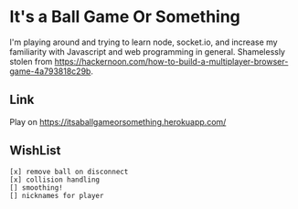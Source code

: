 # It's a Ball Game Or Something

I'm playing around and trying to learn node, socket.io, and increase my familiarity with Javascript and web programming in general. Shamelessly stolen from https://hackernoon.com/how-to-build-a-multiplayer-browser-game-4a793818c29b.

## Link

Play on https://itsaballgameorsomething.herokuapp.com/ 

## WishList
    [x] remove ball on disconnect
    [x] collision handling
    [] smoothing!
    [] nicknames for player

